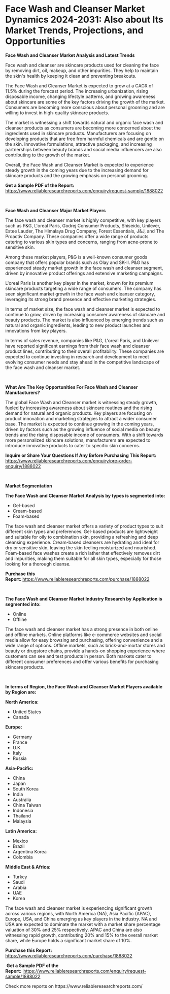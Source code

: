 <p><h1>Face Wash and Cleanser Market Dynamics 2024-2031: Also about Its Market Trends, Projections, and Opportunities</h1></p><p><strong>Face Wash and Cleanser Market Analysis and Latest Trends</strong></p>
<p><p>Face wash and cleanser are skincare products used for cleaning the face by removing dirt, oil, makeup, and other impurities. They help to maintain the skin's health by keeping it clean and preventing breakouts.</p><p>The Face Wash and Cleanser Market is expected to grow at a CAGR of 11.5% during the forecast period. The increasing urbanization, rising disposable income, changing lifestyle patterns, and growing awareness about skincare are some of the key factors driving the growth of the market. Consumers are becoming more conscious about personal grooming and are willing to invest in high-quality skincare products.</p><p>The market is witnessing a shift towards natural and organic face wash and cleanser products as consumers are becoming more concerned about the ingredients used in skincare products. Manufacturers are focusing on developing products that are free from harmful chemicals and are gentle on the skin. Innovative formulations, attractive packaging, and increasing partnerships between beauty brands and social media influencers are also contributing to the growth of the market.</p><p>Overall, the Face Wash and Cleanser Market is expected to experience steady growth in the coming years due to the increasing demand for skincare products and the growing emphasis on personal grooming.</p></p>
<p><strong>Get a Sample PDF of the Report:&nbsp;</strong> <a href="https://www.reliableresearchreports.com/enquiry/request-sample/1888022">https://www.reliableresearchreports.com/enquiry/request-sample/1888022</a></p>
<p>&nbsp;</p>
<p><strong>Face Wash and Cleanser Major Market Players</strong></p>
<p><p>The face wash and cleanser market is highly competitive, with key players such as P&G, L'oreal Paris, Godrej Consumer Products, Shiseido, Unilever, Estee Lauder, The Himalaya Drug Company, Forest Essentials, J&J, and The Proactiv Company. These companies offer a wide range of products catering to various skin types and concerns, ranging from acne-prone to sensitive skin.</p><p>Among these market players, P&G is a well-known consumer goods company that offers popular brands such as Olay and SK-II. P&G has experienced steady market growth in the face wash and cleanser segment, driven by innovative product offerings and extensive marketing campaigns.</p><p>L'oreal Paris is another key player in the market, known for its premium skincare products targeting a wide range of consumers. The company has seen significant market growth in the face wash and cleanser category, leveraging its strong brand presence and effective marketing strategies.</p><p>In terms of market size, the face wash and cleanser market is expected to continue to grow, driven by increasing consumer awareness of skincare and beauty products. The market is also influenced by emerging trends such as natural and organic ingredients, leading to new product launches and innovations from key players.</p><p>In terms of sales revenue, companies like P&G, L'oreal Paris, and Unilever have reported significant earnings from their face wash and cleanser product lines, contributing to their overall profitability. These companies are expected to continue investing in research and development to meet evolving consumer needs and stay ahead in the competitive landscape of the face wash and cleanser market.</p></p>
<p>&nbsp;</p>
<p><strong>What Are The Key Opportunities For Face Wash and Cleanser Manufacturers?</strong></p>
<p><p>The global Face Wash and Cleanser market is witnessing steady growth, fueled by increasing awareness about skincare routines and the rising demand for natural and organic products. Key players are focusing on product innovation and marketing strategies to attract a wider consumer base. The market is expected to continue growing in the coming years, driven by factors such as the growing influence of social media on beauty trends and the rising disposable income of consumers. With a shift towards more personalized skincare solutions, manufacturers are expected to introduce innovative products to cater to specific skin concerns.</p></p>
<p><strong>Inquire or Share Your Questions If Any Before Purchasing This Report:</strong> <a href="https://www.reliableresearchreports.com/enquiry/pre-order-enquiry/1888022">https://www.reliableresearchreports.com/enquiry/pre-order-enquiry/1888022</a></p>
<p>&nbsp;</p>
<p><strong>Market Segmentation</strong></p>
<p><strong>The Face Wash and Cleanser Market Analysis by types is segmented into:</strong></p>
<p><ul><li>Gel-based</li><li>Cream-based</li><li>Foam-based</li></ul></p>
<p><p>The face wash and cleanser market offers a variety of product types to suit different skin types and preferences. Gel-based products are lightweight and suitable for oily to combination skin, providing a refreshing and deep cleansing experience. Cream-based cleansers are hydrating and ideal for dry or sensitive skin, leaving the skin feeling moisturized and nourished. Foam-based face washes create a rich lather that effectively removes dirt and impurities, making them suitable for all skin types, especially for those looking for a thorough cleanse.</p></p>
<p><strong>Purchase this Report:&nbsp;</strong><a href="https://www.reliableresearchreports.com/purchase/1888022">https://www.reliableresearchreports.com/purchase/1888022</a></p>
<p>&nbsp;</p>
<p><strong>The Face Wash and Cleanser Market Industry Research by Application is segmented into:</strong></p>
<p><ul><li>Online</li><li>Offline</li></ul></p>
<p><p>The face wash and cleanser market has a strong presence in both online and offline markets. Online platforms like e-commerce websites and social media allow for easy browsing and purchasing, offering convenience and a wide range of options. Offline markets, such as brick-and-mortar stores and beauty or drugstore chains, provide a hands-on shopping experience where customers can see and test products in person. Both markets cater to different consumer preferences and offer various benefits for purchasing skincare products.</p></p>
<p>&nbsp;</p>
<p><strong>In terms of Region, the Face Wash and Cleanser Market Players available by Region are:</strong></p>
<p>
    <p> <strong> North America: </strong>
        <ul>
            <li>United States</li>
            <li>Canada</li>
        </ul>
        </p> 
    <p> <strong> Europe: </strong>
        <ul>
            <li>Germany</li>
            <li>France</li>
            <li>U.K.</li>
            <li>Italy</li>
            <li>Russia</li>
        </ul>
        </p> 
    <p> <strong> Asia-Pacific: </strong>
        <ul>
            <li>China</li>
            <li>Japan</li>
            <li>South Korea</li>
            <li>India</li>
            <li>Australia</li>
            <li>China Taiwan</li>
            <li>Indonesia</li>
            <li>Thailand</li>
            <li>Malaysia</li>
        </ul>
        </p> 
    <p> <strong> Latin America: </strong>
        <ul>
            <li>Mexico</li>
            <li>Brazil</li>
            <li>Argentina Korea</li>
            <li>Colombia</li>
        </ul>
        </p> 
    <p> <strong> Middle East & Africa: </strong>
        <ul>
            <li>Turkey</li>
            <li>Saudi</li>
            <li>Arabia</li>
            <li>UAE</li>
            <li>Korea</li>
        </ul>
    </p>
    </p>
<p><p>The face wash and cleanser market is experiencing significant growth across various regions, with North America (NA), Asia Pacific (APAC), Europe, USA, and China emerging as key players in the industry. NA and USA are expected to dominate the market with a market share percentage valuation of 30% and 25% respectively. APAC and China are also witnessing rapid growth, contributing 20% and 15% to the overall market share, while Europe holds a significant market share of 10%.</p></p>
<p><strong>Purchase this Report: </strong><a href="https://www.reliableresearchreports.com/purchase/1888022">https://www.reliableresearchreports.com/purchase/1888022</a></p>
<p>&nbsp;<strong>Get a Sample PDF of the Report:&nbsp;&nbsp;</strong><a href="https://www.reliableresearchreports.com/enquiry/request-sample/1888022">https://www.reliableresearchreports.com/enquiry/request-sample/1888022</a></p>
<p><strong></strong></p>
<p>Check more reports on https://www.reliableresearchreports.com/</p>